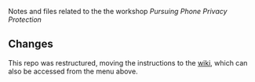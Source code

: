 Notes and files related to the the workshop 
*Pursuing Phone Privacy Protection*

## Changes

This repo was restructured, moving the instructions to the 
[wiki](https://github.com/matthewnash/building-phone-privacy/wiki), which can 
also be accessed from the menu above.

